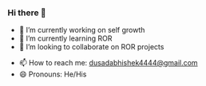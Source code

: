 ### Hi there 👋


<!--**abhishekd004/abhishekd004** is a ✨ _special_ ✨ repository because its `README.md` (this file) appears on your GitHub profile.

Here are some ideas to get you started:-->

- 🔭 I’m currently working on self growth
- 🌱 I’m currently learning ROR
- 👯 I’m looking to collaborate on ROR projects
<!--- 🤔 I’m looking for help with ...
- 💬 Ask me about ...-->
- 📫 How to reach me: dusadabhishek4444@gmail.com
- 😄 Pronouns: He/His
